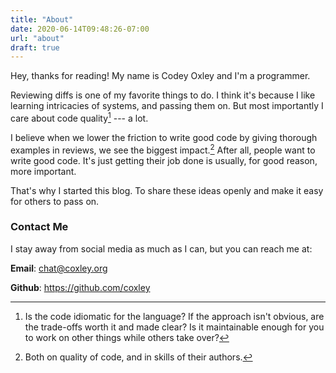 ```yaml
---
title: "About"
date: 2020-06-14T09:48:26-07:00
url: "about"
draft: true
---
```



Hey, thanks for reading! My name is Codey Oxley and I'm a programmer.

Reviewing diffs is one of my favorite things to do. I think it's because I like
learning intricacies of systems, and passing them on. But most importantly I
care about code quality[^1] --- a lot.

I believe when we lower the friction to write good code by giving thorough examples in
reviews, we see the biggest impact.[^2] After all, people want to write good code. It's
just getting their job done is usually, for good reason, more important.

That's why I started this blog. To share these ideas openly and make it easy
for others to pass on.

[^1]: Is the code idiomatic for the language? If the approach isn't obvious,
      are the trade-offs worth it and made clear? Is it maintainable enough for you
      to work on other things while others take over?

[^2]: Both on quality of code, and in skills of their authors.


### Contact Me

I stay away from social media as much as I can, but you can reach me at:

**Email**: [chat@coxley.org](mailto:chat@coxley.org)

**Github**: https://github.com/coxley
